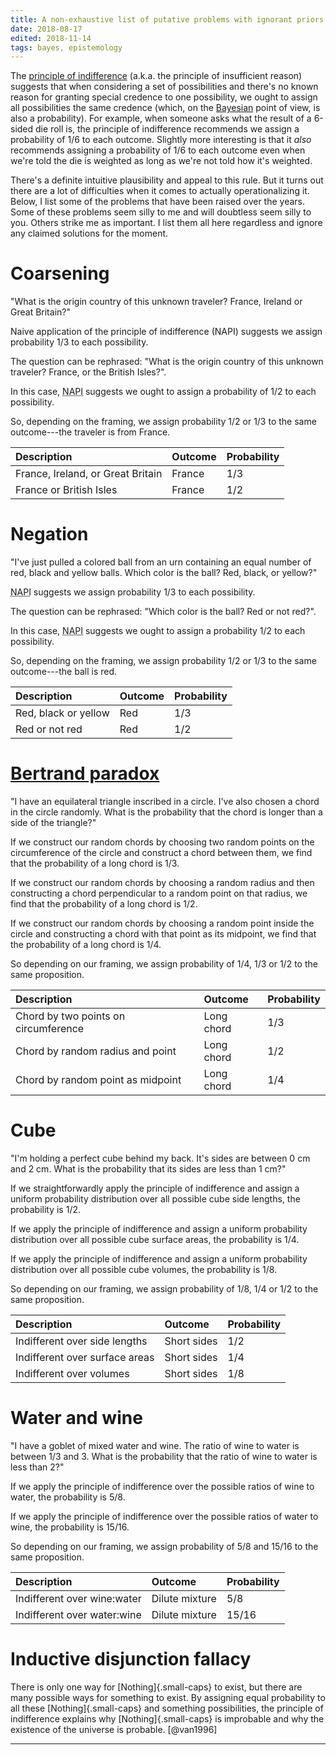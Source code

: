 ```yaml
---
title: A non-exhaustive list of putative problems with ignorant priors
date: 2018-08-17
edited: 2018-11-14
tags: bayes, epistemology
---
```


The [principle of indifference](https://en.wikipedia.org/wiki/Principle_of_indifference) (a.k.a. the principle of insufficient reason) suggests that when considering a set of possibilities and there's no known reason for granting special credence to one possibility, we ought to assign all possibilities the same credence (which, on the [Bayesian](https://plato.stanford.edu/entries/epistemology-bayesian/) point of view, is also a probability). For example, when someone asks what the result of a 6-sided die roll is, the principle of indifference recommends we assign a probability of 1/6 to each outcome. Slightly more interesting is that it *also* recommends assigning a probability of 1/6 to each outcome even when we're told the die is weighted as long as we're not told how it's weighted.

There's a definite intuitive plausibility and appeal to this rule. But it turns out there are a lot of difficulties when it comes to actually operationalizing it. Below, I list some of the problems that have been raised over the years. Some of these problems seem silly to me and will doubtless seem silly to you. Others strike me as important. I list them all here regardless and ignore any claimed solutions for the moment.

# Coarsening

"What is the origin country of this unknown traveler? France, Ireland or Great Britain?"

Naive application of the principle of indifference (NAPI) suggests we assign probability 1/3 to each possibility.

The question can be rephrased: "What is the origin country of this unknown traveler? France, or the British Isles?".

In this case, <abbr title="Naive application of the principle of indifference">NAPI</abbr> suggests we ought to assign a probability of 1/2 to each possibility.

So, depending on the framing, we assign probability 1/2 or 1/3 to the same outcome---the traveler is from France.

| Description                       | Outcome | Probability |
|:----------------------------------|:--------|:------------|
| France, Ireland, or Great Britain | France  | 1/3         |
| France or British Isles           | France  | 1/2         |

# Negation

"I've just pulled a colored ball from an urn containing an equal number of red, black and yellow balls. Which color is the ball? Red, black, or yellow?"

<abbr title="Naive application of the principle of indifference">NAPI</abbr> suggests we assign probability 1/3 to each possibility.

The question can be rephrased: "Which color is the ball? Red or not red?".

In this case, <abbr title="Naive application of the principle of indifference">NAPI</abbr> suggests we ought to assign a probability 1/2 to each possibility.

So, depending on the framing, we assign probability 1/2 or 1/3 to the same outcome---the ball is red.

| Description          | Outcome | Probability |
|:---------------------|:--------|:------------|
| Red, black or yellow | Red     | 1/3         |
| Red or not red       | Red     | 1/2         |

# [Bertrand paradox](https://en.wikipedia.org/wiki/Bertrand_paradox_(probability))

"I have an equilateral triangle inscribed in a circle. I've also chosen a chord in the circle randomly. What is the probability that the chord is longer than a side of the triangle?"

If we construct our random chords by choosing two random points on the circumference of the circle and construct a chord between them, we find that the probability of a long chord is 1/3.

If we construct our random chords by choosing a random radius and then constructing a chord perpendicular to a random point on that radius, we find that the probability of a long chord is 1/2.

If we construct our random chords by choosing a random point inside the circle and constructing a chord with that point as its midpoint, we find that the probability of a long chord is 1/4.

So depending on our framing, we assign probability of 1/4, 1/3 or 1/2 to the same proposition.

| Description                          | Outcome    | Probability |
|:-------------------------------------|:-----------|:------------|
| Chord by two points on circumference | Long chord | 1/3         |
| Chord by random radius and point     | Long chord | 1/2         |
| Chord by random point as midpoint    | Long chord | 1/4         |

<!--more-->

# Cube

"I'm holding a perfect cube behind my back. It's sides are between 0 cm and 2 cm. What is the probability that its sides are less than 1 cm?"

If we straightforwardly apply the principle of indifference and assign a uniform probability distribution over all possible cube side lengths, the probability is 1/2.

If we apply the principle of indifference and assign a uniform probability distribution over all possible cube surface areas, the probability is 1/4.

If we apply the principle of indifference and assign a uniform probability distribution over all possible cube volumes, the probability is 1/8.

So depending on our framing, we assign probability of 1/8, 1/4 or 1/2 to the same proposition.

| Description                    | Outcome     | Probability |
|:-------------------------------|:------------|:------------|
| Indifferent over side lengths  | Short sides | 1/2         |
| Indifferent over surface areas | Short sides | 1/4         |
| Indifferent over volumes       | Short sides | 1/8         |

# Water and wine

"I have a goblet of mixed water and wine. The ratio of wine to water is between 1/3 and 3. What is the probability that the ratio of wine to water is less than 2?"

If we apply the principle of indifference over the possible ratios of wine to water, the probability is 5/8.

If we apply the principle of indifference over the possible ratios of water to wine, the probability is 15/16.

So depending on our framing, we assign probability of 5/8 and 15/16 to the same proposition.

| Description                 | Outcome        | Probability |
|:----------------------------|:---------------|:------------|
| Indifferent over wine:water | Dilute mixture | 5/8         |
| Indifferent over water:wine | Dilute mixture | 15/16       |

# Inductive disjunction fallacy

There is only one way for [Nothing]{.small-caps} to exist, but there are many possible ways for something to exist. By assigning equal probability to all these [Nothing]{.small-caps} and something possibilities, the principle of indifference explains why [Nothing]{.small-caps} is improbable and why the existence of the universe is probable. [@van1996]

<hr class="references">

